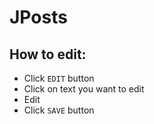 # JPosts
## How to edit:
 - Click `EDIT` button
 - Click on text you want to edit
 - Edit
 - Click `SAVE` button
